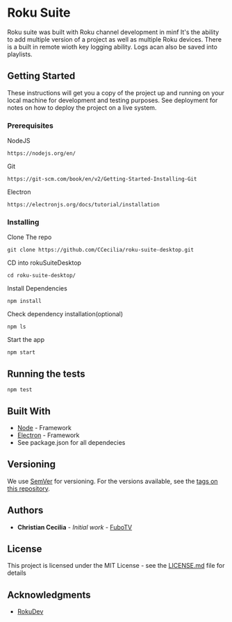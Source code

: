 # Roku Suite

Roku suite was built with Roku channel development in minf It's the ability to add multiple version of a project as well as multiple Roku devices. There is a built in remote wioth key logging ability. Logs acan also be saved into playlists.

## Getting Started

These instructions will get you a copy of the project up and running on your local machine for development and testing purposes. See deployment for notes on how to deploy the project on a live system.

### Prerequisites



NodeJS

```
https://nodejs.org/en/
```

Git

```
https://git-scm.com/book/en/v2/Getting-Started-Installing-Git
```

Electron

```
https://electronjs.org/docs/tutorial/installation
```

### Installing

Clone The repo

```
git clone https://github.com/CCecilia/roku-suite-desktop.git
```

CD into rokuSuiteDesktop

```
cd roku-suite-desktop/
```

Install Dependencies

```
npm install
```

Check dependency installation(optional)

```
npm ls
```

Start the app

```
npm start
```

## Running the tests

```
npm test
```

## Built With

* [Node](http://www.dropwizard.io/1.0.2/docs/) - Framework
* [Electron](https://electronjs.org/) - Framework
* See package.json for all dependecies

## Versioning

We use [SemVer](http://semver.org/) for versioning. For the versions available, see the [tags on this repository](https://github.com/your/project/tags). 

## Authors

* **Christian Cecilia** - *Initial work* - [FuboTV](https://github.com/fubotv)

## License

This project is licensed under the MIT License - see the [LICENSE.md](LICENSE.md) file for details

## Acknowledgments

* [RokuDev](https://github.com/rokudev)
